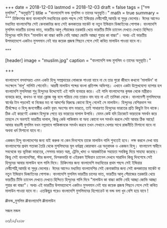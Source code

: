 +++
date = 2018-12-03
lastmod = 2018-12-03
draft = false
tags = ["ভন্ড মুসলিম", "অনুভূতি"]
title = "বাংলাদেশি ভন্ড মুসলিম ও তাদের অনুভূতি।"
math = true
summary = """
চিকিৎসার জন্য বাংলাদেশি মধ্যবিত্তের প্রথম পছন্দ সেই ইন্ডিয়ার দেবীশেট্টি,আমরি বা সুদূর ভেলোর। ঈদের আগেও মধ্যবিত্ত বাংলাদেশির সেই কেনাকাটার জন্য সেই কলকাতার মার্কেট বা নতুন ইন্ডিয়ান ডিজাইনের পোশাক। বাংলাদেশি মুসলিম ভারতীয় চালের ভাত, ভারতীয় আলু পেঁয়াজের তরকারি খেয়ে ভারতীয় টিভি চ্যানেল দেখতে দেখতে হিন্দিতে হিন্দুদের গালি দিবে "মালাউন কা বাচ্চা কাভি নেহি আচ্ছা জোভি আচ্ছা শুয়ার কা বাচ্চা"। অথচ এই ভারতীয় উপমহাদেশে একটাও মুসলমান নেই যার কয়েক প্রজন্ম পিছনে গেলে সেই কথিত মালাউন পাওয়া যাবে না। 

"""

[header]
image = "muslim.jpg"
caption = "বাংলাদেশি ভন্ড মুসলিম ও তাদের অনুভূতি।"

+++

বাংলাদেশে বসবাসরত এমন একটা হিন্দু সম্প্রদায়ের লোককে পাওয়া যাবে না যে তার পুরো জীবনে কখনো 'মালাউন' বা সংক্ষেপে 'মালু' গালিটা শোনেনি। আরবী মালাউন শব্দের বাংলা প্রতিশব্দ অভিশপ্ত। এখানে একটা উল্লেখযোগ্য ব্যাপার হল বাংলাদেশি মুসলিমরা শুধু হিন্দুদের উদ্দেশ্যেই এই গালি ব্যবহার করে। এই গালি বাংলাদেশের কৃষক থেকে মন্ত্রীরাও ব্যবহার করে, কখনও বা যারা ক্লোজ বন্ধু বলে পরিচয় দেয় তারাও বাদ যায় না এই তালিকা থেকে।  বাংলাদেশী মুসলিমদের স্বার্থের টান পড়লেই বা নিজের মত বা আদর্শের বিরুদ্ধে কোনো হিন্দু গেলেই সে মালাউন। হিন্দুদের বেশিরভাগ সব তীর্থক্ষেত্র ও হিন্দু জনগোষ্ঠীর একটা বৃহৎ অংশের বাস ভারতে, তাই সাধারণত হিন্দুদের ভারতের প্রতি কিছুটা টান থাকে। ঠিক এই কারণেই একজন হিন্দুকে পেতে হয় ভারতের দালাল উপাধি। যেমন কেউ যদি ক্রিকেটে ভারতকে সমর্থন করে তাহলে সে অবশ্যই ভারতীয় দালাল, কিন্তু কেউ পাকিস্তান বা অন্য কোনো দল সমর্থন করলে সেটা আবার ঠিক আছে! আবার বাঙালী মুসলিম যখন নগ্নভাবে পাকিস্তানকে সমর্থন করবে তখন সেখানে খেলার সাথে রাজনীতি মিশানো যাবে না অথবা ধর্ম মিশানো যাবে না। 

একজন হিন্দু বাংলাদেশের জন্য যাই করুক না কেন দিনশেষে তাকে মালাউন গালি শুনতেই হবে। লক্ষ করলে দেখা যায় বাংলাদেশের প্রথম পতাকা তৈরি থেকে মুসলিমদের মূল ধর্মগ্রন্থ কোরআন এর অনুবাদক ও একজন হিন্দু। বাংলাদেশ স্বাধীনে সবথেকে বড় ভূমিকা ভারতের, সেসময় ভারত অস্ত্র, ট্রেনিং,খাদ্য ও আন্তর্জাতিক সহায়তা সবকিছু দিয়ে সাহায্য করেছে। কিন্তু সেই বাংলাদেশিরা, স্টার জলসা, ডিসকভারি বা এইরকম ইন্ডিয়ান চ্যানেল দেখবে সারাদিন কিন্তু দিনশেষে সেই হিন্দুদের আবার মালাউন বলে গালি দিবে। চিকিৎসার জন্য বাংলাদেশি মধ্যবিত্তের প্রথম পছন্দ সেই ইন্ডিয়ার দেবীশেট্টি,আমরি বা সুদূর ভেলোর। ঈদের আগেও মধ্যবিত্ত বাংলাদেশির সেই কেনাকাটার জন্য সেই কলকাতার মার্কেট বা নতুন ইন্ডিয়ান ডিজাইনের পোশাক। বাংলাদেশি মুসলিম ভারতীয় চালের ভাত, ভারতীয় আলু পেঁয়াজের তরকারি খেয়ে ভারতীয় টিভি চ্যানেল দেখতে দেখতে হিন্দিতে হিন্দুদের গালি দিবে "মালাউন কা বাচ্চা কাভি নেহি আচ্ছা জোভি আচ্ছা শুয়ার কা বাচ্চা"। অথচ এই ভারতীয় উপমহাদেশে একটাও মুসলমান নেই যার কয়েক প্রজন্ম পিছনে গেলে সেই কথিত মালাউন পাওয়া যাবে না। এতকিছুর পরেও বাংলাদেশি মুসলিমদের হিপোক্রেট বা ভন্ড বলা খুব বেশি হয়ে যাবে !

#ভন্ড_মুসলিম
#বাংলাদেশি
#মালাউন

সজল মন্ডল

০৩/১২/২০১৮
